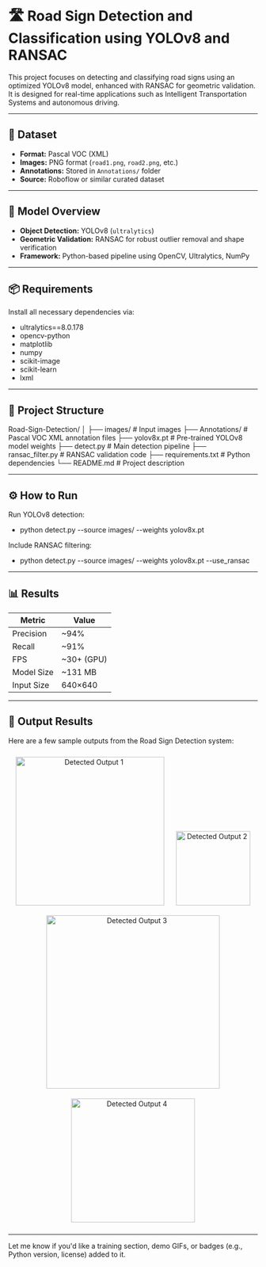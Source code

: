 # 🛣️ Road Sign Detection and Classification using YOLOv8 and RANSAC

This project focuses on detecting and classifying road signs using an optimized YOLOv8 model, enhanced with RANSAC for geometric validation. It is designed for real-time applications such as Intelligent Transportation Systems and autonomous driving.

---

## 📁 Dataset

- **Format:** Pascal VOC (XML)
- **Images:** PNG format (`road1.png`, `road2.png`, etc.)
- **Annotations:** Stored in `Annotations/` folder
- **Source:** Roboflow or similar curated dataset

---

## 🧠 Model Overview

- **Object Detection:** YOLOv8 (`ultralytics`)
- **Geometric Validation:** RANSAC for robust outlier removal and shape verification
- **Framework:** Python-based pipeline using OpenCV, Ultralytics, NumPy

---

## 📦 Requirements

Install all necessary dependencies via:
- ultralytics==8.0.178
- opencv-python
- matplotlib
- numpy
- scikit-image
- scikit-learn
- lxml

---

## 🚀 Project Structure

Road-Sign-Detection/
│
├── images/                  # Input images
├── Annotations/             # Pascal VOC XML annotation files
├── yolov8x.pt               # Pre-trained YOLOv8 model weights
├── detect.py                # Main detection pipeline
├── ransac_filter.py         # RANSAC validation code
├── requirements.txt         # Python dependencies
└── README.md                # Project description


---

## ⚙️ How to Run

Run YOLOv8 detection:
- python detect.py --source images/ --weights yolov8x.pt

Include RANSAC filtering:
- python detect.py --source images/ --weights yolov8x.pt --use_ransac

---

## 📊 Results 

| Metric     | Value       |
| ---------- | ----------- |
| Precision  | \~94%       |
| Recall     | \~91%       |
| FPS        | \~30+ (GPU) |
| Model Size | \~131 MB    |
| Input Size | 640×640     |

---

## 📸 Output Results

Here are a few sample outputs from the Road Sign Detection system:

<p align="center"> <img src="https://github.com/user-attachments/assets/d6abddde-8eb2-48ab-83a9-280a11069e47" width="300" alt="Detected Output 1" style="margin: 10px;" /> <img src="https://github.com/user-attachments/assets/292e35ea-48c8-4769-ad59-01ba29385b86" width="150" alt="Detected Output 2" style="margin: 10px;" /> <img src="https://github.com/user-attachments/assets/20492224-bb21-49d1-84a3-c026eea9dfe4" width="350" alt="Detected Output 3" style="margin: 10px;" /> <img src="https://github.com/user-attachments/assets/adb8fc7d-cf3f-47f4-b51a-45ef6972ef57" width="250" alt="Detected Output 4" style="margin: 10px;" /> </p>

---
Let me know if you'd like a training section, demo GIFs, or badges (e.g., Python version, license) added to it.

